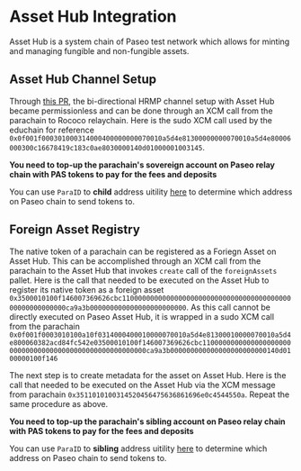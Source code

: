 # Asset Hub Integration

Asset Hub is a system chain of Paseo test network which allows for minting and managing fungible
and non-fungible assets. 

## Asset Hub Channel Setup

Through [this PR](https://github.com/paritytech/polkadot-sdk/pull/3721), the bi-directional HRMP channel 
setup with Asset Hub became permissionless and can be done through an XCM call from the parachain to Rococo 
relaychain. Here is the sudo XCM call used by the educhain for reference
`0x0f001f000301000314000400000000070010a5d4e81300000000070010a5d4e80006000300c16678419c183c0ae8030000140d01000001003145`.

**You need to top-up the parachain's sovereign account on Paseo relay chain with PAS tokens to pay for the fees and
deposits**

You can use `ParaID` to **child** address uitility [here](https://www.shawntabrizi.com/substrate-js-utilities/) to determine which address 
on Paseo chain to send tokens to.

## Foreign Asset Registry

The native token of a parachain can be registered as a Foriegn Asset on Asset Hub. This can be accomplished 
through an XCM call from the parachain to the Asset Hub that invokes `create` call of the `foreignAssets` 
pallet. Here is the call that needed to be executed on the Asset Hub to register its native token as a foreign asset `0x3500010100f146007369626cbc11000000000000000000000000000000000000000000000000000000ca9a3b000000000000000000000000`. As this call cannot be directly executed on Paseo Asset Hub, it is wrapped in a sudo XCM call from the parachain 
`0x0f001f0003010100a10f0314000400010000070010a5d4e81300010000070010a5d4e800060382acd84fc542e03500010100f146007369626cbc11000000000000000000000000000000000000000000000000000000ca9a3b000000000000000000000000140d0100000100f146`

The next step is to create metadata for the asset on Asset Hub. Here is the call that needed to be executed 
on the Asset Hub via the XCM message from parachain `0x3511010100314520456475636861696e0c4544550a`. Repeat the same procedure as above.

**You need to top-up the parachain's sibling account on Paseo relay chain with PAS tokens to pay for the fees and
deposits**

You can use `ParaID` to **sibling** address uitility [here](https://www.shawntabrizi.com/substrate-js-utilities/) to determine which 
address on Paseo chain to send tokens to.



